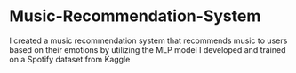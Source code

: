 # Music-Recommendation-System
I created a music recommendation system that recommends music to users based on their emotions by utilizing the MLP model I developed and trained on a Spotify dataset from Kaggle

